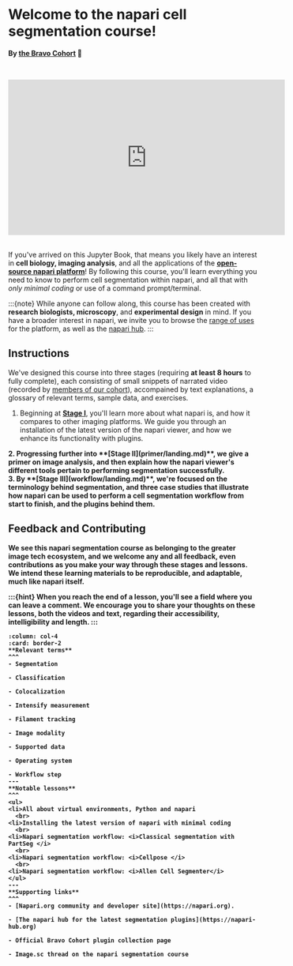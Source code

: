 # Welcome to the napari cell segmentation course!

**By [the Bravo Cohort](https://chanzuckerberg.com/science/programs-resources/imaging/) 🔬**

<br><center><iframe width="560" height="315" src="https://www.youtube.com/embed/VXdFOcBCto4" title="YouTube video player" frameborder="0" allow="accelerometer; autoplay; clipboard-write; encrypted-media; gyroscope; picture-in-picture" allowfullscreen></iframe></center> <br>

If you've arrived on this Jupyter Book, that means you likely have an interest in **cell biology, imaging analysis**, and all the applications of the [**open-source napari platform**](https://www.napari.org)! By following this course, you'll learn everything you need to know to perform cell segmentation within napari, and all that with *only minimal coding* or use of a command prompt/terminal. 

:::{note}
While anyone can follow along, this course has been created with **research biologists, microscopy**, and **experimental design** in mind. If you have a broader interest in napari, we invite you to browse the [range of uses](https://www.napari.org/gallery.html) for the platform, as well as the [napari hub](https://www.napari-hub.com).
:::

## Instructions

We've designed this course into three stages (requiring **at least 8 hours** to fully complete), each consisting of small snippets of narrated video (recorded by [members of our cohort](preface/landing.md)), accompained by text explanations, a glossary of relevant terms, sample data, and exercises. 

1. Beginning at **[Stage I](onboard/landing.md)**, you'll learn more about what napari is, and how it compares to other imaging platforms. We guide you through an installation of the latest version of the napari viewer, and how we enhance its functionality with plugins.
<b>
2. Progressing further into **[Stage II](primer/landing.md)**, we give a primer on image analysis, and then explain how the napari viewer's different tools pertain to performing segmentation successfully.<br>
<b>
3. By **[Stage III](workflow/landing.md)**, we're focused on the terminology behind segmentation, and three case studies that illustrate how napari can be used to perform a cell segmentation workflow from start to finish, and the plugins behind them.<br>

## Feedback and Contributing

We see this napari segmentation course as belonging to the greater image tech ecosystem, and we welcome any and all feedback, even contributions as you make your way through these stages and lessons. We intend these learning materials to be reproducible, and adaptable, much like napari itself. 

:::{hint}
When you reach the end of a lesson, you'll see a field where you can leave a comment. We encourage you to share your thoughts on these lessons, both the videos and text, regarding their accessibility, intelligibility and length. 
:::
<br>

````{panels}
:column: col-4
:card: border-2
**Relevant terms**
^^^
- Segmentation

- Classification

- Colocalization

- Intensify measurement

- Filament tracking

- Image modality

- Supported data

- Operating system

- Workflow step
---
**Notable lessons**
^^^
<ul>
<li>All about virtual environments, Python and napari
  <br>
<li>Installing the latest version of napari with minimal coding
  <br>
<li>Napari segmentation workflow: <i>Classical segmentation with PartSeg </i>
  <br>
<li>Napari segmentation workflow: <i>Cellpose </i>
  <br>
<li>Napari segmentation workflow: <i>Allen Cell Segmenter</i>
</ul>
---
**Supporting links**
^^^
- [Napari.org community and developer site](https://napari.org).
 
- [The napari hub for the latest segmentation plugins](https://napari-hub.org)
 
- Official Bravo Cohort plugin collection page
  
- Image.sc thread on the napari segmentation course

````


